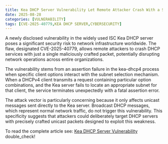 ```yaml
---
title: Kea DHCP Server Vulnerability Let Remote Attacker Crash With a Single Crafted Packet
date: 2025-08-28
categories: [VULNERABILITY]
tags: [CVE-2025-40779,KEA DHCP SERVER,CYBERSECURITY]
---
```


A newly disclosed vulnerability in the widely used ISC Kea DHCP server poses a significant security risk to network infrastructure worldwide. The flaw, designated CVE-2025-40779, allows remote attackers to crash DHCP services with just a single maliciously crafted packet, potentially disrupting network operations across entire organizations.

The vulnerability stems from an assertion failure in the kea-dhcp4 process when specific client options interact with the subnet selection mechanism. When a DHCPv4 client transmits a request containing particular option combinations, and the Kea server fails to locate an appropriate subnet for that client, the service terminates unexpectedly with a fatal assertion error.

The attack vector is particularly concerning because it only affects unicast messages sent directly to the Kea server. Broadcast DHCP messages, which represent normal network traffic, do not trigger this vulnerability. This specificity suggests that attackers could deliberately target DHCP servers with precisely crafted unicast packets designed to exploit this weakness.

To read the complete article see: [Kea DHCP Server Vulnerability](https://cybersecuritynews.com/kea-dhcp-server-vulnerability/) double_check!